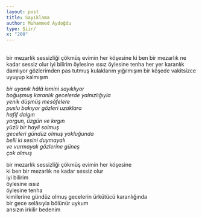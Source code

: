 ```yaml
---
layout: post
title: Sayıklama
author: Muhammed Aydoğdu
type: Şiir/
x: "200"
---
```

<br/>
bir mezarlık sessizliği çökmüş evimin her köşesine  
ki ben bir mezarlık ne kadar sessiz olur  
iyi bilirim  
öylesine ıssız  
öylesine tenha her yer  
karanlık damlıyor gözlerimden  
pas tutmuş kulaklarım  
yığılmışım bir köşede vakitsizce  
uyuyup kalmışım  

_bir uyanık hâlâ ismini sayıklıyor  
boğuşmuş karanlık gecelerde yalnızlığıyla  
yenik düşmüş mesâfelere  
puslu bakıyor gözleri uzaklara  
hafif dalgın  
yorgun, üzgün ve kırgın  
yüzü bir hayli solmuş  
geceleri gündüz olmuş yokluğunda  
belli ki sesini duymayalı  
ve vurmayalı gözlerine güneş  
çok olmuş_  

bir mezarlık sessizliği çökmüş evimin her köşesine  
ki ben bir mezarlık ne kadar sessiz olur  
iyi bilirim  
öylesine ıssız  
öylesine tenha  
kimilerine gündüz olmuş gecelerin ürkütücü karanlığında  
bir gece selâsıyla bölünür uykum  
ansızın irkilir bedenim  

